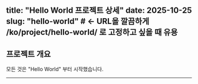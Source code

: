 title: "Hello World 프로젝트 상세"
date: 2025-10-25
slug: "hello-world"   # <- URL을 깔끔하게 /ko/project/hello-world/ 로 고정하고 싶을 때 유용
---

## 프로젝트 개요
모든 것은 "Hello World" 부터 시작했습니다.

---